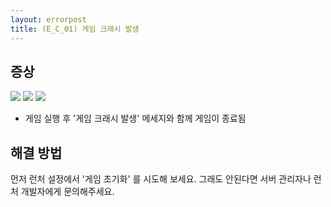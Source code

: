 ```yaml
---
layout: errorpost
title: (E_C_01) 게임 크래시 발생
---
```


## 증상

![]({{site.url}}/assets/E_C_01_01.png)
![]({{site.url}}/assets/E_C_01_02.png)
![]({{site.url}}/assets/E_C_01_03.png)

- 게임 실행 후 '게임 크래시 발생' 메세지와 함께 게임이 종료됨

## 해결 방법

먼저 런처 설정에서 '게임 초기화' 를 시도해 보세요. 그래도 안된다면 서버 관리자나 런처 개발자에게 문의해주세요.
